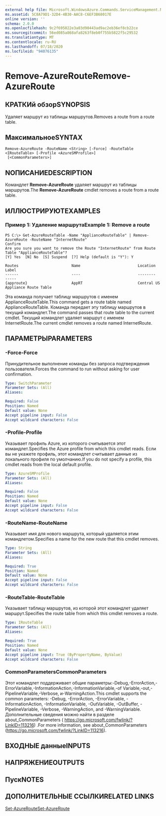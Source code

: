 ```yaml
---
external help file: Microsoft.WindowsAzure.Commands.ServiceManagement.Network.dll-Help.xml
ms.assetid: 5C8A79D1-32D4-4B30-AAC8-C6EF3B68017E
online version: ''
schema: 2.0.0
ms.openlocfilehash: 9c2f695022e3a03d90443ad9ac2eb36ef8cb22ce
ms.sourcegitcommit: 56ed085a868afa8263f8eb0f755b5822f5c29532
ms.translationtype: MT
ms.contentlocale: ru-RU
ms.lasthandoff: 07/18/2020
ms.locfileid: "94076135"
---
```

# <span data-ttu-id="2a6e5-101">Remove-AzureRoute</span><span class="sxs-lookup"><span data-stu-id="2a6e5-101">Remove-AzureRoute</span></span>

## <span data-ttu-id="2a6e5-102">КРАТКИй обзор</span><span class="sxs-lookup"><span data-stu-id="2a6e5-102">SYNOPSIS</span></span>
<span data-ttu-id="2a6e5-103">Удаляет маршрут из таблицы маршрутов.</span><span class="sxs-lookup"><span data-stu-id="2a6e5-103">Removes a route from a route table.</span></span>

## <span data-ttu-id="2a6e5-104">Максимальное</span><span class="sxs-lookup"><span data-stu-id="2a6e5-104">SYNTAX</span></span>

```
Remove-AzureRoute -RouteName <String> [-Force] -RouteTable <IRouteTable> [-Profile <AzureSMProfile>]
 [<CommonParameters>]
```

## <span data-ttu-id="2a6e5-105">NОПИСАНИЕ</span><span class="sxs-lookup"><span data-stu-id="2a6e5-105">DESCRIPTION</span></span>
<span data-ttu-id="2a6e5-106">Командлет **Remove-AzureRoute** удаляет маршрут из таблицы маршрутов.</span><span class="sxs-lookup"><span data-stu-id="2a6e5-106">The **Remove-AzureRoute** cmdlet removes a route from a route table.</span></span>

## <span data-ttu-id="2a6e5-107">ИЛЛЮСТРИРУЮТ</span><span class="sxs-lookup"><span data-stu-id="2a6e5-107">EXAMPLES</span></span>

### <span data-ttu-id="2a6e5-108">Пример 1: Удаление маршрута</span><span class="sxs-lookup"><span data-stu-id="2a6e5-108">Example 1: Remove a route</span></span>
```
PS C:\> Get-AzureRouteTable -Name "ApplianceRouteTable" | Remove-AzureRoute -RouteName "InternetRoute"
Confirm
Are you sure you want to remove the Route "InternetRoute" from Route Table "ApplianceRouteTable"?
[Y] Yes  [N] No  [S] Suspend  [?] Help (default is "Y"): Y

Routes                        Name                          Location                      Label
------                        ----                          --------                      -----
{approute}                    AppRT                         Central US                    Appliance Route Table
```

<span data-ttu-id="2a6e5-109">Эта команда получает таблицу маршрутов с именем ApplianceRouteTable.</span><span class="sxs-lookup"><span data-stu-id="2a6e5-109">This command gets a route table named ApplianceRouteTable.</span></span>
<span data-ttu-id="2a6e5-110">Команда передает эту таблицу маршрутов в текущий командлет.</span><span class="sxs-lookup"><span data-stu-id="2a6e5-110">The command passes that route table to the current cmdlet.</span></span>
<span data-ttu-id="2a6e5-111">Текущий командлет удаляет маршрут с именем InternetRoute.</span><span class="sxs-lookup"><span data-stu-id="2a6e5-111">The current cmdlet removes a route named InternetRoute.</span></span>

## <span data-ttu-id="2a6e5-112">ПАРАМЕТРЫ</span><span class="sxs-lookup"><span data-stu-id="2a6e5-112">PARAMETERS</span></span>

### <span data-ttu-id="2a6e5-113">-Force</span><span class="sxs-lookup"><span data-stu-id="2a6e5-113">-Force</span></span>
<span data-ttu-id="2a6e5-114">Принудительное выполнение команды без запроса подтверждения пользователя.</span><span class="sxs-lookup"><span data-stu-id="2a6e5-114">Forces the command to run without asking for user confirmation.</span></span>

```yaml
Type: SwitchParameter
Parameter Sets: (All)
Aliases: 

Required: False
Position: Named
Default value: None
Accept pipeline input: False
Accept wildcard characters: False
```

### <span data-ttu-id="2a6e5-115">-Profile</span><span class="sxs-lookup"><span data-stu-id="2a6e5-115">-Profile</span></span>
<span data-ttu-id="2a6e5-116">Указывает профиль Azure, из которого считывается этот командлет.</span><span class="sxs-lookup"><span data-stu-id="2a6e5-116">Specifies the Azure profile from which this cmdlet reads.</span></span> <span data-ttu-id="2a6e5-117">Если вы не укажете профиль, этот командлет считывает данные из локального профиля по умолчанию.</span><span class="sxs-lookup"><span data-stu-id="2a6e5-117">If you do not specify a profile, this cmdlet reads from the local default profile.</span></span>

```yaml
Type: AzureSMProfile
Parameter Sets: (All)
Aliases: 

Required: False
Position: Named
Default value: None
Accept pipeline input: False
Accept wildcard characters: False
```

### <span data-ttu-id="2a6e5-118">-RouteName</span><span class="sxs-lookup"><span data-stu-id="2a6e5-118">-RouteName</span></span>
<span data-ttu-id="2a6e5-119">Указывает имя для нового маршрута, который удаляется этим командлетом.</span><span class="sxs-lookup"><span data-stu-id="2a6e5-119">Specifies a name for the new route that this cmdlet removes.</span></span>

```yaml
Type: String
Parameter Sets: (All)
Aliases: 

Required: True
Position: Named
Default value: None
Accept pipeline input: False
Accept wildcard characters: False
```

### <span data-ttu-id="2a6e5-120">-RouteTable</span><span class="sxs-lookup"><span data-stu-id="2a6e5-120">-RouteTable</span></span>
<span data-ttu-id="2a6e5-121">Указывает таблицу маршрутов, из которой этот командлет удаляет маршрут.</span><span class="sxs-lookup"><span data-stu-id="2a6e5-121">Specifies the route table from which this cmdlet removes a route.</span></span>

```yaml
Type: IRouteTable
Parameter Sets: (All)
Aliases: 

Required: True
Position: Named
Default value: None
Accept pipeline input: True (ByPropertyName, ByValue)
Accept wildcard characters: False
```

### <span data-ttu-id="2a6e5-122">CommonParameters</span><span class="sxs-lookup"><span data-stu-id="2a6e5-122">CommonParameters</span></span>
<span data-ttu-id="2a6e5-123">Этот командлет поддерживает общие параметры:-Debug,-ErrorAction,-ErrorVariable,-InformationAction,-InformationVariable,-of Variable,-out,-PipelineVariable,-Verbose, и-WarningAction.</span><span class="sxs-lookup"><span data-stu-id="2a6e5-123">This cmdlet supports the common parameters: -Debug, -ErrorAction, -ErrorVariable, -InformationAction, -InformationVariable, -OutVariable, -OutBuffer, -PipelineVariable, -Verbose, -WarningAction, and -WarningVariable.</span></span> <span data-ttu-id="2a6e5-124">Дополнительные сведения можно найти в разделе about_CommonParameters ( https://go.microsoft.com/fwlink/?LinkID=113216) .</span><span class="sxs-lookup"><span data-stu-id="2a6e5-124">For more information, see about_CommonParameters (https://go.microsoft.com/fwlink/?LinkID=113216).</span></span>

## <span data-ttu-id="2a6e5-125">ВХОДНЫЕ данные</span><span class="sxs-lookup"><span data-stu-id="2a6e5-125">INPUTS</span></span>

## <span data-ttu-id="2a6e5-126">НАПРЯЖЕНИЕ</span><span class="sxs-lookup"><span data-stu-id="2a6e5-126">OUTPUTS</span></span>

## <span data-ttu-id="2a6e5-127">Пуск</span><span class="sxs-lookup"><span data-stu-id="2a6e5-127">NOTES</span></span>

## <span data-ttu-id="2a6e5-128">ДОПОЛНИТЕЛЬНЫЕ ССЫЛКИ</span><span class="sxs-lookup"><span data-stu-id="2a6e5-128">RELATED LINKS</span></span>

[<span data-ttu-id="2a6e5-129">Set-AzureRoute</span><span class="sxs-lookup"><span data-stu-id="2a6e5-129">Set-AzureRoute</span></span>](./Set-AzureRoute.md)


